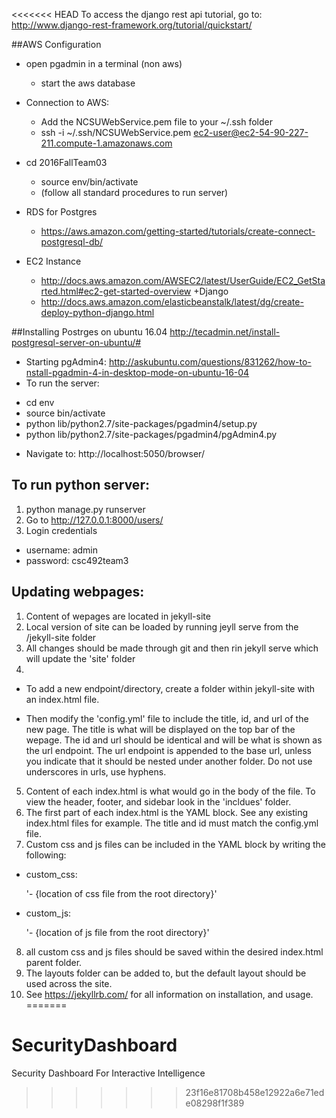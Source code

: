 <<<<<<< HEAD
To access the django rest api tutorial, go to:
http://www.django-rest-framework.org/tutorial/quickstart/

##AWS Configuration
+ open pgadmin in a terminal (non aws)
  - start the aws database

+ Connection to AWS:
  - Add the NCSUWebService.pem file to your ~/.ssh folder
  - ssh -i ~/.ssh/NCSUWebService.pem ec2-user@ec2-54-90-227-211.compute-1.amazonaws.com
+ cd 2016FallTeam03
  - source env/bin/activate
  - (follow all standard procedures to run server)

  
+ RDS for Postgres
  - https://aws.amazon.com/getting-started/tutorials/create-connect-postgresql-db/
+ EC2 Instance
  - http://docs.aws.amazon.com/AWSEC2/latest/UserGuide/EC2_GetStarted.html#ec2-get-started-overview
+Django
  - http://docs.aws.amazon.com/elasticbeanstalk/latest/dg/create-deploy-python-django.html


##Installing Postrges on ubuntu 16.04
http://tecadmin.net/install-postgresql-server-on-ubuntu/#
+ Starting pgAdmin4: http://askubuntu.com/questions/831262/how-to-nstall-pgadmin-4-in-desktop-mode-on-ubuntu-16-04
+ To run the server:
- cd env
- source bin/activate
- python lib/python2.7/site-packages/pgadmin4/setup.py
- python lib/python2.7/site-packages/pgadmin4/pgAdmin4.py
+ Navigate to: http://localhost:5050/browser/

## To run python server:
1. python manage.py runserver
2. Go to http://127.0.0.1:8000/users/
3. Login credentials
+ username: admin
+ password: csc492team3

## Updating webpages:

1. Content of wepages are located in jekyll-site
2. Local version of site can be loaded by running jeyll serve from the /jekyll-site folder
3. All changes should be made through git and then rin jekyll serve which will update the 'site' folder
4.
+ To add a new endpoint/directory, create a folder within jekyll-site with an index.html file.

+ Then modify the 'config.yml' file to include the title, id, and url of the new page. The title is what will be displayed on the top bar of the wepage. The id and url should be identical and will be what is shown as the url endpoint. The url endpoint is appended to the base url, unless you indicate that it should be nested under another folder. Do not use underscores in urls, use hyphens.

5. Content of each index.html is what would go in the body of the file. To view the header, footer, and sidebar look in the 'incldues' folder. 
6. The first part of each index.html is the YAML block. See any existing index.html files for example. The title and id must match the config.yml file.
7. Custom css and js files can be included in the YAML block by writing the following: 
+ custom_css:

  '- {location of css file from the root directory}'

+ custom_js:

   '- {location of js file from the root directory}'

8. all custom css and js files should be saved within the desired index.html parent folder.
9. The layouts folder can be added to, but the default layout should be used across the site. 
10. See https://jekyllrb.com/ for all information on installation, and usage. 
=======
# SecurityDashboard
Security Dashboard For Interactive Intelligence
>>>>>>> 23f16e81708b458e12922a6e71ede08298f1f389
